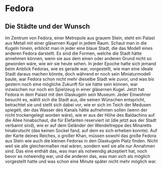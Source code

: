 # Fedora

## Die Städte und der Wunsch

Im Zentrum von Fedora, einer Metropole aus grauem Stein, steht ein Palast aus Metall mit einer gläsernen Kugel in jedem Raum. Schaut man in die Kugeln hinein, erblickt man in jeder eine blaue Stadt, die das Modell eines anderen Fedora darstellt. Es sind die Formen, welche die Stadt hätte annehmen können, wenn sie aus dem einen oder anderen Grund nicht so geworden wäre, wie wir sie heute sehen. In jeder Epoche hatte sich jemand beim Anblick Fedoras, wie es gerade war, vorgestellt, wie man eine ideale Stadt daraus machen könnte, doch während er noch sein Miniaturmodell baute, war Fedora schon nicht mehr dieselbe Stadt wie zuvor, und was bis gestern noch eine mögliche Zukunft für sie hätte sein können, war inzwischen nur noch ein Spielzeug in einer gläsernen Kugel.
Jetzt hat Fedora in dem Palast mit den Glaskugeln sein Museum: Jeder Einwohner besucht es, wählt sich die Stadt aus, die seinen Wünschen entspricht, betrachtet sie und stellt sich dabei vor, wie er sich im Teich der Medusen spiegelt, der das Wasser des Kanals hätte aufnehmen sollen (wenn der nicht trockengelegt worden wäre), wie er aus der Höhe des Baldachins auf die Allee hinabschaut, die für Elefanten reserviert ist (die jetzt aus der Stadt verbannt sind), wie er auf dem Geländer der Wendeltreppe des Minaretts hinabrutscht (das keinen Sockel fand, auf dem es sich erheben konnte).
Auf der Karte deines Reiches, o großer Khan, müssen sowohl das große Fedora aus Stein wie auch die kleinen Fedoras in den Glaskugeln Platz finden. Nicht weil sie alle gleichermaßen real wären, sondern weil sie alle nur Annahmen sind. Das eine enthält das, was man als notwendig akzeptiert hat, noch bevor es notwendig war, und die anderen das, was man sich als möglich vorgestellt hatte und was schon eine Minute später nicht mehr möglich war.
